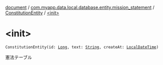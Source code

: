 [document](../../index.md) / [com.myapp.data.local.database.entity.mission_statement](../index.md) / [ConstitutionEntity](index.md) / [&lt;init&gt;](./-init-.md)

# &lt;init&gt;

`ConstitutionEntity(id: `[`Long`](https://kotlinlang.org/api/latest/jvm/stdlib/kotlin/-long/index.html)`, text: `[`String`](https://kotlinlang.org/api/latest/jvm/stdlib/kotlin/-string/index.html)`, createAt: `[`LocalDateTime`](https://developer.android.com/reference/java/time/LocalDateTime.html)`)`

憲法テーブル

